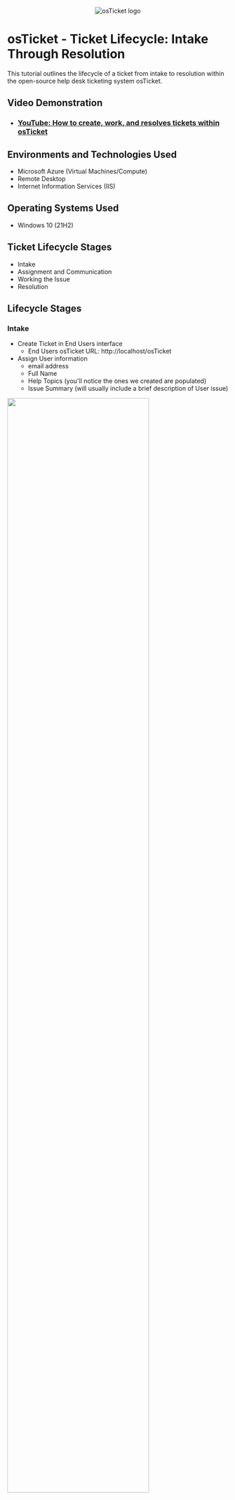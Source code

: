 <p align="center">
<img src="https://i.imgur.com/Clzj7Xs.png" alt="osTicket logo"/>
</p>

<h1>osTicket - Ticket Lifecycle: Intake Through Resolution</h1>
This tutorial outlines the lifecycle of a ticket from intake to resolution within the open-source help desk ticketing system osTicket.<br />


<h2>Video Demonstration</h2>

- ### [YouTube: How to create, work, and resolves tickets within osTicket](https://www.youtube.com)

<h2>Environments and Technologies Used</h2>

- Microsoft Azure (Virtual Machines/Compute)
- Remote Desktop
- Internet Information Services (IIS)

<h2>Operating Systems Used </h2>

- Windows 10</b> (21H2)

<h2>Ticket Lifecycle Stages</h2>

- Intake
- Assignment and Communication
- Working the Issue
- Resolution

<h2>Lifecycle Stages</h2>

<h3>Intake</h3>

 - Create Ticket in End Users interface
    - End Users osTicket URL: http://localhost/osTicket
 - Assign User information
    - email address
    - Full Name
    - Help Topics (you'll notice the ones we created are populated)
    - Issue Summary (will usually include a brief description of User issue)
<p>
<img src="https://i.imgur.com/tFQGz4d.png" height="80%" width="80%"/>
<img src="https://i.imgur.com/gLBDcKy.png" height="80%" width="80%"/>
</p>

<br />

<h3>Assignment and Communication</h3>

 - Browse to your help desk login page: http://localhost/osTicket/scp/login.php
   - Log in as Agent i.e. Jane Doe
 - Rework ticket sumission information
   - Priority
   - Department
   - Assigned to
   - SLA Plan
 - Give detailed descriptions when reworking ticket    
   
<p>
<img src="https://i.imgur.com/V4Xplxn.png" height="80%" width="80%"/>
</p>

<br />

<p>
<img src="https://i.imgur.com/DJmEXEB.png" height="80%" width="80%" alt="Disk Sanitization Steps"/>
</p>

<h3>Working the Issue</h3>

 - Update
   - Communicate steps taken towards resolution in text field
   - Ticket status
<p>
<img src="https://i.imgur.com/KMX2yDH.png" height="80%" width="80%"/>
</p>

Lorem ipsum dolor sit amet, consectetur adipiscing elit, sed do eiusmod tempor incididunt ut labore et dolore magna aliqua. Ut enim ad minim veniam, quis nostrud exercitation ullamco laboris nisi ut aliquip ex ea commodo consequat. Duis aute irure dolor in reprehenderit in voluptate velit esse cillum dolore eu fugiat nulla pariatur.
</p>
<br />

